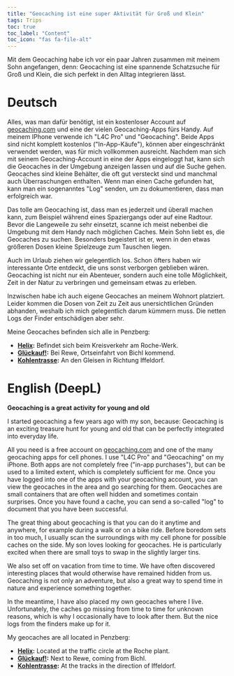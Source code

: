 ```yaml
---
title: "Geocaching ist eine super Aktivität für Groß und Klein"
tags: Trips
toc: true
toc_label: "Content"
toc_icon: "fas fa-file-alt"
---
```


Mit dem Geocaching habe ich vor ein paar Jahren zusammen mit meinem Sohn angefangen, denn: Geocaching ist eine spannende Schatzsuche für Groß und Klein, die sich perfekt in den Alltag integrieren lässt.


# Deutsch

Alles, was man dafür benötigt, ist ein kostenloser Account auf [geocaching.com](geocaching.com) und eine der vielen Geocaching-Apps fürs Handy. Auf meinem IPhone verwende ich "L4C Pro" und "Geocaching". Beide Apps sind nicht komplett kostenlos ("In-App-Käufe"), können aber eingeschränkt verwendet werden, was für mich vollkommen ausreicht. Nachdem man sich mit seinem Geocaching-Account in eine der Apps eingeloggt hat, kann sich die Geocaches in der Umgebung anzeigen lassen und auf die Suche gehen. Geocaches sind kleine Behälter, die oft gut versteckt sind und manchmal auch Überraschungen enthalten. Wenn man einen Cache gefunden hat, kann man ein sogenanntes "Log" senden, um zu dokumentieren, dass man erfolgreich war.

Das tolle am Geocaching ist, dass man es jederzeit und überall machen kann, zum Beispiel während eines Spaziergangs oder auf eine Radtour. Bevor die Langeweile zu sehr einsetzt, scanne ich meist nebenbei die Umgebung mit dem Handy nach möglichen Caches. Mein Sohn liebt es, die Geocaches zu suchen. Besonders begeistert ist er, wenn in den etwas größeren Dosen kleine Spielzeuge zum Tauschen liegen.

Auch im Urlaub ziehen wir gelegentlich los. Schon öfters haben wir interessante Orte entdeckt, die uns sonst verborgen geblieben wären. Geocaching ist nicht nur ein Abenteuer, sondern auch eine tolle Möglichkeit, Zeit in der Natur zu verbringen und gemeinsam etwas zu erleben.

Inzwischen habe ich auch eigene Geocaches an meinem Wohnort platziert. Leider kommen die Dosen von Zeit zu Zeit aus unersichtlichen Gründen abhanden, weshalb ich mich gelegentlich darum kümmern muss. Die netten Logs der Finder entschädigen aber sehr.

Meine Geocaches befinden sich alle in Penzberg:
- <strong>[Helix](https://www.geocaching.com/geocache/GCA0QG3):</strong> Befindet sich beim Kreisverkehr am Roche-Werk.
- <strong>[Glückauf!](https://www.geocaching.com/geocache/GCB1W1K):</strong> Bei Rewe, Ortseinfahrt von Bichl kommend.
- <strong>[Kohlentrasse](https://www.geocaching.com/geocache/GCAQ1MQ):</strong> An den Gleisen in Richtung Iffeldorf.


# English (DeepL)

**Geocaching is a great activity for young and old**

I started geocaching a few years ago with my son, because: Geocaching is an exciting treasure hunt for young and old that can be perfectly integrated into everyday life.

All you need is a free account on [geocaching.com](geocaching.com) and one of the many geocaching apps for cell phones. I use "L4C Pro" and "Geocaching" on my iPhone. Both apps are not completely free ("in-app purchases"), but can be used to a limited extent, which is completely sufficient for me. Once you have logged into one of the apps with your geocaching account, you can view the geocaches in the area and go searching for them. Geocaches are small containers that are often well hidden and sometimes contain surprises. Once you have found a cache, you can send a so-called "log" to document that you have been successful.

The great thing about geocaching is that you can do it anytime and anywhere, for example during a walk or on a bike ride. Before boredom sets in too much, I usually scan the surroundings with my cell phone for possible caches on the side. My son loves looking for geocaches. He is particularly excited when there are small toys to swap in the slightly larger tins.

We also set off on vacation from time to time. We have often discovered interesting places that would otherwise have remained hidden from us. Geocaching is not only an adventure, but also a great way to spend time in nature and experience something together.

In the meantime, I have also placed my own geocaches where I live. Unfortunately, the caches go missing from time to time for unknown reasons, which is why I occasionally have to look after them. But the nice logs from the finders make up for it.

My geocaches are all located in Penzberg:
- <strong>[Helix](https://www.geocaching.com/geocache/GCA0QG3):</strong> Located at the traffic circle at the Roche plant.
- <strong>[Glückauf!](https://www.geocaching.com/geocache/GCB1W1K):</strong> Next to Rewe, coming from Bichl.
- <strong>[Kohlentrasse](https://www.geocaching.com/geocache/GCAQ1MQ):</strong> At the tracks in the direction of Iffeldorf.
